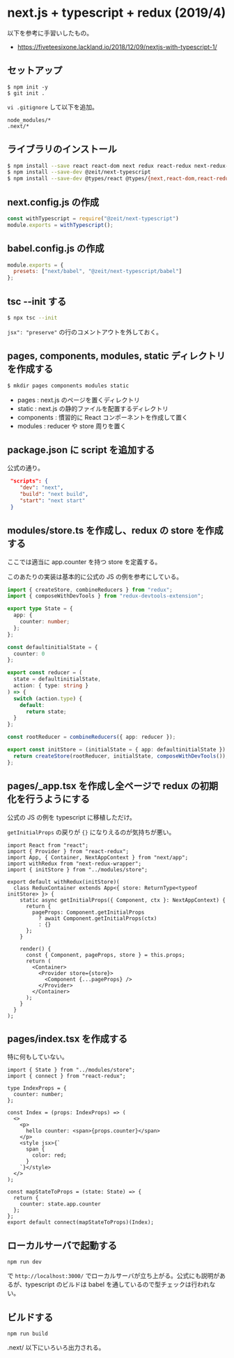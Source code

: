 # next.js + typescript + redux (2019/4)

以下を参考に手習いしたもの。

- https://fiveteesixone.lackland.io/2018/12/09/nextjs-with-typescript-1/

## セットアップ

```
$ npm init -y
$ git init .
```

`vi .gitignore` して以下を追加。

```
node_modules/*
.next/*
```

## ライブラリのインストール

```sh
$ npm install --save react react-dom next redux react-redux next-redux-wrapper redux-devtools-extension typescript
$ npm install --save-dev @zeit/next-typescript
$ npm install --save-dev @types/react @types/{next,react-dom,react-redux,redux,styled-jsx,next-redux-wrapper}
```

## next.config.js の作成

```next.config.js
const withTypescript = require("@zeit/next-typescript")
module.exports = withTypescript();
```

## babel.config.js の作成

```babel.config.js
module.exports = {
  presets: ["next/babel", "@zeit/next-typescript/babel"]
};
```

## tsc --init する

```sh
$ npx tsc --init
```

`jsx": "preserve"` の行のコメントアウトを外しておく。

## pages, components, modules, static ディレクトリを作成する

```sh
$ mkdir pages components modules static
```

- pages : next.js のページを置くディレクトリ
- static : next.js の静的ファイルを配置するディレクトリ
- components : 慣習的に React コンポーネントを作成して置く
- modules : reducer や store 周りを置く

## package.json に script を追加する

公式の通り。

```package.json
 "scripts": {
    "dev": "next",
    "build": "next build",
    "start": "next start"
 }
```

## modules/store.ts を作成し、redux の store を作成する

ここでは適当に app.counter を持つ store を定義する。

このあたりの実装は基本的に公式の JS の例を参考にしている。

```modules/store.ts
import { createStore, combineReducers } from "redux";
import { composeWithDevTools } from "redux-devtools-extension";

export type State = {
  app: {
    counter: number;
  };
};

const defaultinitialState = {
  counter: 0
};

export const reducer = (
  state = defaultinitialState,
  action: { type: string }
) => {
  switch (action.type) {
    default:
      return state;
  }
};

const rootReducer = combineReducers({ app: reducer });

export const initStore = (initialState = { app: defaultinitialState }) => {
  return createStore(rootReducer, initialState, composeWithDevTools());
};
```

## pages/\_app.tsx を作成し全ページで redux の初期化を行うようにする

公式の JS の例を typescript に移植しただけ。

`getInitialProps` の戻りが `{}` になりえるのが気持ちが悪い。

```pages/_app.tsx
import React from "react";
import { Provider } from "react-redux";
import App, { Container, NextAppContext } from "next/app";
import withRedux from "next-redux-wrapper";
import { initStore } from "../modules/store";

export default withRedux(initStore)(
  class ReduxContainer extends App<{ store: ReturnType<typeof initStore> }> {
    static async getInitialProps({ Component, ctx }: NextAppContext) {
      return {
        pageProps: Component.getInitialProps
          ? await Component.getInitialProps(ctx)
          : {}
      };
    }

    render() {
      const { Component, pageProps, store } = this.props;
      return (
        <Container>
          <Provider store={store}>
            <Component {...pageProps} />
          </Provider>
        </Container>
      );
    }
  }
);
```

## pages/index.tsx を作成する

特に何もしていない。

```pages/index.tsx
import { State } from "../modules/store";
import { connect } from "react-redux";

type IndexProps = {
  counter: number;
};

const Index = (props: IndexProps) => (
  <>
    <p>
      hello counter: <span>{props.counter}</span>
    </p>
    <style jsx>{`
      span {
        color: red;
      }
    `}</style>
  </>
);

const mapStateToProps = (state: State) => {
  return {
    counter: state.app.counter
  };
};
export default connect(mapStateToProps)(Index);
```

## ローカルサーバで起動する

```
npm run dev
```

で `http://localhost:3000/` でローカルサーバが立ち上がる。公式にも説明があるが、typescript のビルドは babel を通しているので型チェックは行われない。

## ビルドする

```
npm run build
```

.next/ 以下にいろいろ出力される。
